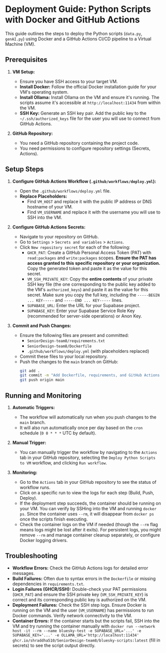 # Deployment Guide: Python Scripts with Docker and GitHub Actions

This guide outlines the steps to deploy the Python scripts (`data.py`, `genAI.py`) using Docker and a GitHub Actions CI/CD pipeline to a Virtual Machine (VM).

## Prerequisites

1.  **VM Setup:**
    *   Ensure you have SSH access to your target VM.
    *   **Install Docker:** Follow the official Docker installation guide for your VM's operating system.
    *   **Install Ollama:** Install Ollama on the VM and ensure it's running. The scripts assume it's accessible at `http://localhost:11434` from within the VM.
    *   **SSH Key:** Generate an SSH key pair. Add the public key to the `~/.ssh/authorized_keys` file for the user you will use to connect from GitHub Actions.

2.  **GitHub Repository:**
    *   You need a GitHub repository containing the project code.
    *   You need permissions to configure repository settings (Secrets, Actions).

## Setup Steps

1.  **Configure GitHub Actions Workflow (`.github/workflows/deploy.yml`):**
    *   Open the `.github/workflows/deploy.yml` file.
    *   **Replace Placeholders:**
        *   Find `VM_HOST` and replace it with the public IP address or DNS hostname of your VM.
        *   Find `VM_USERNAME` and replace it with the username you will use to SSH into the VM.

2.  **Configure GitHub Actions Secrets:**
    *   Navigate to your repository on GitHub.
    *   Go to `Settings` > `Secrets and variables` > `Actions`.
    *   Click `New repository secret` for each of the following:
        *   `GHCR_PAT`: Create a GitHub Personal Access Token (PAT) with `read:packages` and `write:packages` scopes. **Ensure the PAT has access granted to this specific repository or your organization.** Copy the generated token and paste it as the value for this secret.
        *   `VM_SSH_PRIVATE_KEY`: Copy the **entire contents** of your private SSH key file (the one corresponding to the public key added to the VM's `authorized_keys`) and paste it as the value for this secret. Make sure you copy the full key, including the `-----BEGIN ... KEY-----` and `-----END ... KEY-----` lines.
        *   `SUPABASE_URL`: Enter the URL for your Supabase project.
        *   `SUPABASE_KEY`: Enter your Supabase Service Role Key (recommended for server-side operations) or Anon Key.

3.  **Commit and Push Changes:**
    *   Ensure the following files are present and committed:
        *   `SeniorDesign-team8/requirements.txt`
        *   `SeniorDesign-team8/Dockerfile`
        *   `.github/workflows/deploy.yml` (with placeholders replaced)
    *   Commit these files to your local repository.
    *   Push the changes to the `main` branch on GitHub:
        ```bash
        git add .
        git commit -m "Add Dockerfile, requirements, and GitHub Actions workflow for deployment"
        git push origin main
        ```

## Running and Monitoring

1.  **Automatic Triggers:**
    *   The workflow will automatically run when you push changes to the `main` branch.
    *   It will also run automatically once per day based on the `cron` schedule (`0 0 * * *` UTC by default).

2.  **Manual Trigger:**
    *   You can manually trigger the workflow by navigating to the `Actions` tab in your GitHub repository, selecting the `Deploy Python Scripts to VM` workflow, and clicking `Run workflow`.

3.  **Monitoring:**
    *   Go to the `Actions` tab in your GitHub repository to see the status of workflow runs.
    *   Click on a specific run to view the logs for each step (Build, Push, Deploy).
    *   If the deployment step succeeds, the container should be running on your VM. You can verify by SSHing into the VM and running `docker ps`. Since the container uses `--rm`, it will disappear from `docker ps` once the scripts finish executing.
    *   Check the container logs on the VM if needed (though the `--rm` flag means logs might be lost after it exits). For persistent logs, you might remove `--rm` and manage container cleanup separately, or configure Docker logging drivers.

## Troubleshooting

*   **Workflow Errors:** Check the GitHub Actions logs for detailed error messages.
*   **Build Failures:** Often due to syntax errors in the `Dockerfile` or missing dependencies in `requirements.txt`.
*   **Login Failures (GHCR/SSH):** Double-check your PAT permissions (`GHCR_PAT`) and ensure the SSH private key (`VM_SSH_PRIVATE_KEY`) is correct and its corresponding public key is authorized on the VM.
*   **Deployment Failures:** Check the SSH step logs. Ensure Docker is running on the VM and the user (`VM_USERNAME`) has permissions to run Docker commands. Verify network connectivity to the VM.
*   **Container Errors:** If the container starts but the scripts fail, SSH into the VM and try running the container manually with `docker run --network host -it --rm --name bluesky-test -e SUPABASE_URL='...' -e SUPABASE_KEY='...' -e OLLAMA_URL='http://localhost:11434' ghcr.io/shraddha510/SeniorDesign-team8/bluesky-scripts:latest` (fill in secrets) to see the script output directly. 